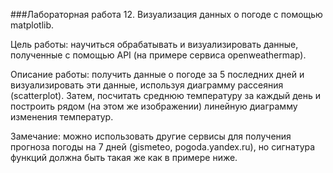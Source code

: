 ###Лабораторная работа 12. Визуализация данных о погоде с помощью matplotlib.

Цель работы: научиться обрабатывать и визуализировать данные, 
полученные с помощью API (на примере сервиса openweathermap).

Описание работы: получить данные о погоде за 5 последних дней и 
визуализировать эти данные, используя диаграмму рассеяния (scatterplot). 
Затем, посчитать среднюю температуру за каждый день и построить рядом 
(на этом же изображении) линейную диаграмму изменения температур.

Замечание: можно использовать другие сервисы для получения прогноза погоды 
на 7 дней (gismeteo, pogoda.yandex.ru), но сигнатура функций должна быть 
такая же как в примере ниже.